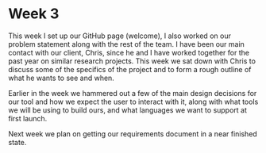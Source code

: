 # Week 3

This week I set up our GitHub page (welcome), I also worked on our problem statement along with the rest of the team. I have been our main contact with our client, Chris, since he and I have worked together for the past year on similar research projects. This week we sat down with Chris to discuss some of the specifics of the project and to form a rough outline of what he wants to see and when.

Earlier in the week we hammered out a few of the main design decisions for our tool and how we expect the user to interact with it, along with what tools we will be using to build ours, and what languages we want to support at first launch.

Next week we plan on getting our requirements document in a near finished state.